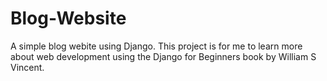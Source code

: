 # Blog-Website

A simple blog webite using Django. This project is for me to learn more about web development using the Django for Beginners book by William S Vincent.

